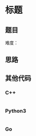 # 标题

## 题目

难度：

## 思路

## 其他代码

### C++

``` c++

```

### Python3

``` python

```

### Go

``` go

```
